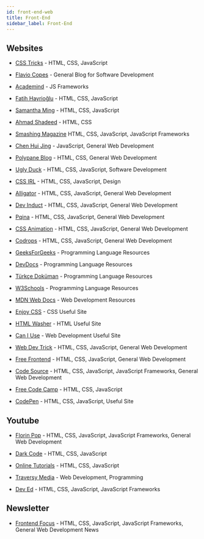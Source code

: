 ```yaml
---
id: front-end-web
title: Front-End
sidebar_label: Front-End
---
```


## Websites

- [CSS Tricks](https://css-tricks.com/ "CSS Tricks") - HTML, CSS, JavaScript

- [Flavio Copes](https://flaviocopes.com "Flavio Copes") - General Blog for Software Development

- [Academind](https://academind.com/ "Academind") - JS Frameworks

- [Fatih Hayrioğlu](https://fatihhayrioglu.com/ "Fatih Hayrioğlu") - HTML, CSS, JavaScript

- [Samantha Ming](https://www.samanthaming.com/ "Samantha Ming") - HTML, CSS, JavaScript

- [Ahmad Shadeed](https://ishadeed.com/ "Ahmad Shadeed") - HTML, CSS

- [Smashing Magazine](https://www.smashingmagazine.com/ "Smashing Magazine") HTML, CSS, JavaScript, JavaScript Frameworks

- [Chen Hui Jing](https://chenhuijing.com/ "Chen Hui Jing") - JavaScript, General Web Development

- [Polypane Blog](https://polypane.app/blog/ "Polypane Blog") - HTML, CSS, General Web Development

- [Ugly Duck](https://uglyduck.ca/articles/ "Ugly Duck") - HTML, CSS, JavaScript, Software Development

- [CSS IRL](https://css-irl.info/ "CSS IRL") - HTML, CSS, JavaScript, Design

- [Alligator](https://alligator.io/ "Alligator") - HTML, CSS, JavaScript, General Web Development

- [Dev Induct](https://devinduct.com/ "Dev Induct") - HTML, CSS, JavaScript, General Web Development

- [Pqina](https://pqina.nl/ "Pqina") - HTML, CSS, JavaScript, General Web Development

- [CSS Animation](https://cssanimation.rocks/ "CSS Animation") - HTML, CSS, JavaScript, General Web Development

- [Codrops](https://tympanus.net/codrops/ "Codrops") - HTML, CSS, JavaScript, General Web Development

- [GeeksForGeeks](https://www.geeksforgeeks.org/ "GeeksForGeeks") - Programming Language Resources

- [DevDocs](https://devdocs.io/ "DevDocs") - Programming Language Resources

- [Türkçe Doküman](https://turkcedokuman.com/ "Türkçe Doküman") - Programming Language Resources

- [W3Schools](https://turkcedokuman.com/ "W3Schools") - Programming Language Resources

- [MDN Web Docs](https://developer.mozilla.org/tr/ "MDN Web Docs") - Web Development Resources

- [Enjoy CSS](https://enjoycss.com/ "EnjoyCSS") - CSS Useful Site

- [HTML Washer](https://www.htmlwasher.com/ "HTML Washer") - HTML Useful Site

- [Can I Use](https://caniuse.com/ "Can I Use") - Web Development Useful Site

- [Web Dev Trick](https://webdevtrick.com/ "Web Dev Trick") - HTML, CSS, JavaScript, General Web Development

- [Free Frontend](https://freefrontend.com/ "Free Frontend") - HTML, CSS, JavaScript, General Web Development

- [Code Source](https://codesource.io/ "CodeSource") - HTML, CSS, JavaScript, JavaScript Frameworks, General Web Development

- [Free Code Camp](https://www.freecodecamp.org/ "freeCodeCamp") - HTML, CSS, JavaScript

- [CodePen](https://codepen.io/ "CodePen") - HTML, CSS, JavaScript, Useful Site

## Youtube

- [Florin Pop](https://www.youtube.com/channel/UCeU-1X402kT-JlLdAitxSMA "Florin Pop") - HTML, CSS, JavaScript, JavaScript Frameworks, General Web Development

- [Dark Code](https://www.youtube.com/channel/UCD3KVjbb7aq2OiOffuungzw "DarkCode") - HTML, CSS, JavaScript

- [Online Tutorials](https://www.youtube.com/channel/UCbwXnUipZsLfUckBPsC7Jog "Online Tutorials") - HTML, CSS, JavaScript

- [Traversy Media](https://www.youtube.com/user/TechGuyWeb "TraversyMedia") - Web Development, Programming

- [Dev Ed](https://www.youtube.com/channel/UClb90NQQcskPUGDIXsQEz5Q "Dev Ed") - HTML, CSS, JavaScript, JavaScript Frameworks

## Newsletter

- [Frontend Focus](https://frontendfoc.us/ "Frontend Focus") - HTML, CSS, JavaScript, JavaScript Frameworks, General Web Development News
